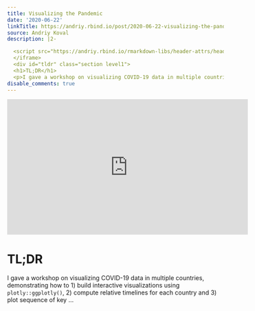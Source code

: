 ```yaml
---
title: Visualizing the Pandemic
date: '2020-06-22'
linkTitle: https://andriy.rbind.io/post/2020-06-22-visualizing-the-pandemic/
source: Andriy Koval
description: |2-

  <script src="https://andriy.rbind.io/rmarkdown-libs/header-attrs/header-attrs.js"></script> <iframe width="560" height="315" src="https://www.youtube.com/embed/_6kiNmv791w" frameborder="0" allow="accelerometer; autoplay; encrypted-media; gyroscope; picture-in-picture" allowfullscreen>
  </iframe>
  <div id="tldr" class="section level1">
  <h1>TL;DR</h1>
  <p>I gave a workshop on visualizing COVID-19 data in multiple countries, demonstrating how to 1) build interactive visualizations using <code>plotly::ggplotly()</code>, 2) compute relative timelines for each country and 3) plot sequence of key ...
disable_comments: true
---
```


<script src="https://andriy.rbind.io/rmarkdown-libs/header-attrs/header-attrs.js"></script> <iframe width="560" height="315" src="https://www.youtube.com/embed/_6kiNmv791w" frameborder="0" allow="accelerometer; autoplay; encrypted-media; gyroscope; picture-in-picture" allowfullscreen>
</iframe>
<div id="tldr" class="section level1">
<h1>TL;DR</h1>
<p>I gave a workshop on visualizing COVID-19 data in multiple countries, demonstrating how to 1) build interactive visualizations using <code>plotly::ggplotly()</code>, 2) compute relative timelines for each country and 3) plot sequence of key ...